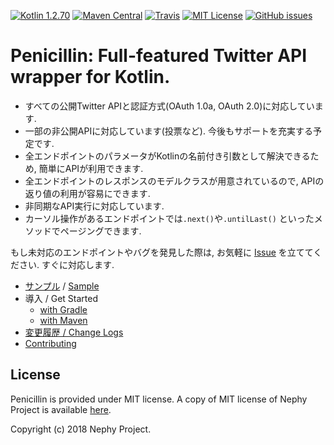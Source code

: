 [![Kotlin 1.2.70](https://img.shields.io/badge/Kotlin-1.3.0-blue.svg)](http://kotlinlang.org)
[![Maven Central](https://img.shields.io/maven-central/v/jp.nephy/penicillin.svg)](https://search.maven.org/#search%7Cga%7C1%7Cg%3A%22jp.nephy%22)
[![Travis](https://img.shields.io/travis/NephyProject/Penicillin.svg)](https://travis-ci.org/NephyProject/Penicillin/builds)
[![MIT License](https://img.shields.io/github/license/NephyProject/Penicillin.svg)](https://github.com/NephyProject/Penicillin/blob/master/LICENSE)
[![GitHub issues](https://img.shields.io/github/issues/NephyProject/Penicillin.svg)](https://github.com/NephyProject/Penicillin/issues)


Penicillin: Full-featured Twitter API wrapper for Kotlin.
===========================

- すべての公開Twitter APIと認証方式(OAuth 1.0a, OAuth 2.0)に対応しています.
- 一部の非公開APIに対応しています(投票など). 今後もサポートを充実する予定です.
- 全エンドポイントのパラメータがKotlinの名前付き引数として解決できるため, 簡単にAPIが利用できます.
- 全エンドポイントのレスポンスのモデルクラスが用意されているので, APIの返り値の利用が容易にできます.
- 非同期なAPI実行に対応しています.
- カーソル操作があるエンドポイントでは`.next()`や`.untilLast()` といったメソッドでページングできます.

もし未対応のエンドポイントやバグを発見した際は, お気軽に [Issue](https://github.com/NephyProject/Penicillin/issues) を立ててください. すぐに対応します.


- [サンプル](https://github.com/NephyProject/Penicillin/wiki/Sample-%5Bja%5D) / [Sample](https://github.com/NephyProject/Penicillin/wiki/Sample-%5Ben%5D)
- 導入 / Get Started
  - [with Gradle](https://github.com/NephyProject/Penicillin/wiki/Get-Started#gradle-buildgradle)
  - [with Maven](https://github.com/NephyProject/Penicillin/wiki/Get-Started#maven)
- [変更履歴 / Change Logs](https://github.com/NephyProject/Penicillin/wiki/Change-Logs)
- [Contributing](https://github.com/NephyProject/Penicillin/wiki/Contributing)

License
---------
Penicillin is provided under MIT license. A copy of MIT license of Nephy Project is available [here](https://nephy.jp/license/mit).

Copyright (c) 2018 Nephy Project.
